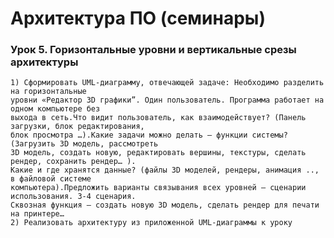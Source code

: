 # Архитектура ПО (семинары)
### Урок 5. Горизонтальные уровни и вертикальные срезы архитектуры
    1) Cформировать UML-диаграмму, отвечающей задаче: Необходимо разделить на горизонтальные 
    уровни «Редактор 3D графики”. Один пользователь. Программа работает на одном компьютере без 
    выхода в сеть.Что видит пользователь, как взаимодействует? (Панель загрузки, блок редактирования, 
    блок просмотра …).Какие задачи можно делать – функции системы? (Загрузить 3D модель, рассмотреть 
    3D модель, создать новую, редактировать вершины, текстуры, сделать рендер, сохранить рендер… ).
    Какие и где хранятся данные? (файлы 3D моделей, рендеры, анимация .., в файловой системе 
    компьютера).Предложить варианты связывания всех уровней – сценарии использования. 3-4 сценария. 
    Сквозная функция – создать новую 3D модель, сделать рендер для печати на принтере…
    2) Реализовать архитектуру из приложенной UML-диаграммы к уроку
